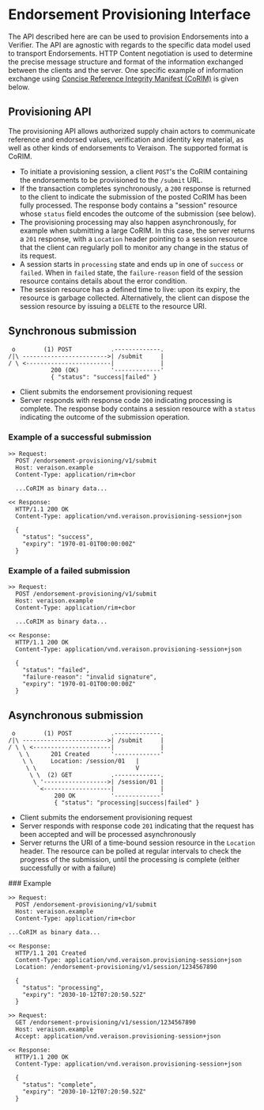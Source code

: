 # Endorsement Provisioning Interface

The API described here are can be used to provision 
Endorsements into a Verifier. The API are agnostic with regards to 
the specific data model used to transport Endorsements. HTTP Content negotiation is used to determine the precise message structure and format of the information exchanged between the clients and the server. 
One specific example of information exchange using
[Concise Reference Integrity Manifest (CoRIM)](https://datatracker.ietf.org/doc/draft-birkholz-rats-corim/) is given below.

## Provisioning API

The provisioning API allows authorized supply chain actors to communicate reference and endorsed values,
verification and identity key material, as well as other kinds of endorsements to Veraison. The supported 
format is CoRIM.

* To initiate a provisioning session, a client `POST`'s the CoRIM containing the endorsements to be provisioned to the `/submit` URL.
* If the transaction completes synchronously, a `200` response is returned to the client to indicate the
  submission of the posted CoRIM has been fully processed.  The response body contains a "session" resource whose `status` field encodes the outcome of the submission (see below).
* The provisioning processing may also happen asynchronously, for example when submitting a large CoRIM. In this case,
  the server returns a `201` response, with a `Location` header pointing to a session resource that the client can regularly poll to monitor any change in the status of its request.
* A session starts in `processing` state and ends up in one of `success` or `failed`. When in `failed` state, the `failure-reason` field of the session resource contains details about the error condition.
* The session resource has a defined time to live: upon its expiry, the resource is garbage collected.  Alternatively, the client can dispose the session resource by issuing a `DELETE` to the resource URI.

## Synchronous submission

```text
 o        (1) POST           .-------------.
/|\ ------------------------>| /submit     |
/ \ <------------------------|             |
            200 (OK)         '-------------' 
            { "status": "success|failed" }
```

* Client submits the endorsement provisioning request
* Server responds with response code `200` indicating processing is complete.
  The response body contains a session resource with a `status` indicating the outcome of the submission operation.

### Example of a successful submission

```text
>> Request:
  POST /endorsement-provisioning/v1/submit
  Host: veraison.example
  Content-Type: application/rim+cbor

  ...CoRIM as binary data...

<< Response:
  HTTP/1.1 200 OK
  Content-Type: application/vnd.veraison.provisioning-session+json

  {
    "status": "success",
    "expiry": "1970-01-01T00:00:00Z"
  }
```

### Example of a failed submission

```text
>> Request:
  POST /endorsement-provisioning/v1/submit
  Host: veraison.example
  Content-Type: application/rim+cbor

  ...CoRIM as binary data...

<< Response:
  HTTP/1.1 200 OK
  Content-Type: application/vnd.veraison.provisioning-session+json

  {
    "status": "failed",
    "failure-reason": "invalid signature",
    "expiry": "1970-01-01T00:00:00Z"
  }
```

## Asynchronous submission

```text
 o        (1) POST           .-------------.
/|\ ------------------------>| /submit     |
/ \ \ <----------------------|             |
   \ \      201 Created      '-------------'
    \ \     Location: /session/01   |
     \ \                            V
      \ \  (2) GET           .-------------.
       \ '------------------>| /session/01 |
        `<-------------------|             |
             200 OK          '-------------'
             { "status": "processing|success|failed" }
```

* Client submits the endorsement provisioning request
* Server responds with response code `201` indicating that the request has been accepted and will be processed asynchronously
* Server returns the URI of a time-bound session resource in the `Location` header. The resource can be polled at regular intervals to check the progress of the submission, until the processing is complete (either successfully or with a failure)

### Example


```text
>> Request:
  POST /endorsement-provisioning/v1/submit
  Host: veraison.example
  Content-Type: application/rim+cbor

...CoRIM as binary data...
  
<< Response:
  HTTP/1.1 201 Created
  Content-Type: application/vnd.veraison.provisioning-session+json
  Location: /endorsement-provisioning/v1/session/1234567890

  {
    "status": "processing",
    "expiry": "2030-10-12T07:20:50.52Z"
  }
```

```text
>> Request:
  GET /endorsement-provisioning/v1/session/1234567890
  Host: veraison.example
  Accept: application/vnd.veraison.provisioning-session+json

<< Response:
  HTTP/1.1 200 OK
  Content-Type: application/vnd.veraison.provisioning-session+json

  {
    "status": "complete",
    "expiry": "2030-10-12T07:20:50.52Z"
  }
```
